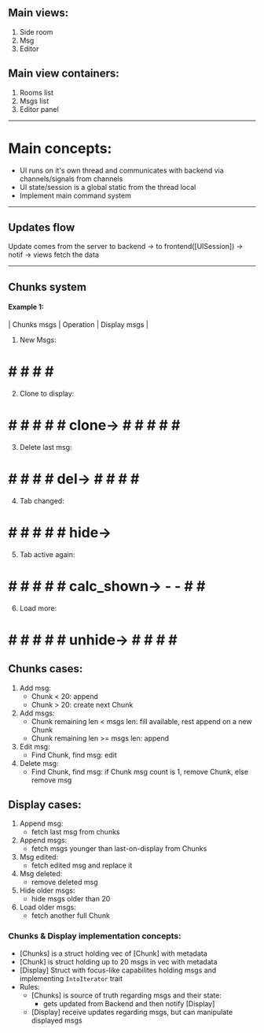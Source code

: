 ## Main views:
1. Side room
2. Msg
3. Editor

## Main view containers:
1. Rooms list
2. Msgs list
3. Editor panel

------------
# Main concepts:
- UI runs on it's own thread and communicates with backend via channels/signals from channels
- UI state/session is a global static from the thread local
- Implement main command system

------------
## Updates flow
Update comes from the server to backend -> to frontend([UISession]) -> notif -> views fetch the data

------------------------------------------

## Chunks system
#### Example 1:
| Chunks msgs | Operation | Display msgs |
1. New Msgs:
# # # # # #
2. Clone to display:
# # # # # #     clone->     # # # # # #      
3. Delete last msg:
# # # # #        del->        # # # # # 
4. Tab changed:
# # # # # #      hide-> 
5. Tab active again:
# # # # # #   calc_shown->    - - # # #
6. Load more:
# # # # # #    unhide->       # # # # #

## Chunks cases:
1. Add msg:
    - Chunk < 20: append
    - Chunk > 20: create next Chunk
2. Add msgs:
    - Chunk remaining len < msgs len: fill available, rest append on a new Chunk
    - Chunk remaining len >= msgs len: append
3. Edit msg:
    - Find Chunk, find msg: edit
4. Delete msg:
    - Find Chunk, find msg: if Chunk msg count is 1, remove Chunk, else remove msg

## Display cases:
1. Append msg:
    - fetch last msg from chunks
2. Append msgs:
    - fetch msgs younger than last-on-display from Chunks
3. Msg edited:
    - fetch edited msg and replace it
4. Msg deleted:
    - remove deleted msg
5. Hide older msgs:
    - hide msgs older than 20
6. Load older msgs:
    - fetch another full Chunk

### Chunks & Display implementation concepts:
- [Chunks] is a struct holding vec of [Chunk] with metadata
- [Chunk] is struct holding up to 20 msgs in vec with metadata
- [Display] Struct with focus-like capabilites holding msgs  and implementing `IntoIterator` trait
- Rules:
    - [Chunks] is source of truth regarding msgs and their state:
        - gets updated from Backend and then notify [Display]
    - [Display] receive updates regarding msgs, but can manipulate displayed msgs
